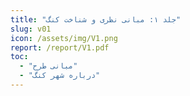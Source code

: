```yaml
---
title: "جلد ۱: مبانی نظری و شناخت کنگ"
slug: v01
icon: /assets/img/V1.png
report: /report/V1.pdf
toc:
  - "مبانی طرح"
  - "درباره‌ شهر کنگ"
---
```

